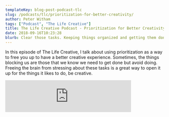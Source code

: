 ```yaml
---
templateKey: blog-post-podcast-tlc
slug: /podcasts/tlc/prioritization-for-better-creativity/
author: Peter Witham
tags: ["Podcast", "The Life Creative"]
title: The Life Creative Podcast - Prioritization for Better Creativity
date: 2018-09-16T10:23:28
blurb: Clear those tasks. Keeping things organized and getting them done can help you be creative. A new podcast episode.
---
```


In this episode of The Life Creative, I talk about using prioritization as a way to free you up to have a better creative experience. Sometimes, the things blocking us are those that we know we need to get done but avoid doing. Freeing the brain from stressing about these tasks is a great way to open it up for the things it likes to do, be creative.

<iframe src="https://anchor.fm/peter-witham/embed/episodes/Prioritize-to-free-yourself-to-be-creative-e27tkh/a-a7o80l" height="102" width="400" frameborder="0" scrolling="no"></iframe>

